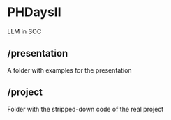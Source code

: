 # PHDaysII
LLM in SOC

## /presentation
A folder with examples for the presentation

## /project
Folder with the stripped-down code of the real project
